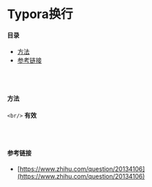 # Typora换行

#### 目录

- [方法](#方法)
- [参考链接](#参考链接)

</br>

</br>



#### 方法

`<br/>` **有效** 



</br>

</br>

#### 参考链接

- [https://www.zhihu.com/question/20134106](https://www.zhihu.com/question/20134106)